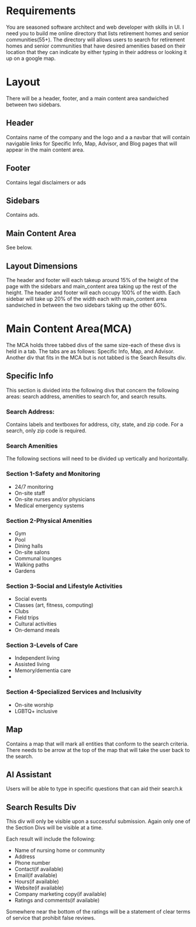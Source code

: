 # Requirements

You are seasoned software architect and web developer with skills in UI. I need you to build me online directory that lists retirement homes and senior communities(55+). The directory will allows users to search for retirement homes and senior communities that have desired amenities based on their location that they can indicate by either typing in their address or looking it up on a google map.

# Layout

There will be a header, footer, and a main content area sandwiched between two sidebars.  

## Header

Contains name of the company and the logo and a a navbar that will contain navigable links for Specific Info, Map, Advisor, and Blog pages that will appear in the main content area. 

## Footer

Contains legal disclaimers or ads

## Sidebars

Contains ads.

## Main Content Area

See below.

## Layout Dimensions

The header and footer will each takeup around 15% of the height of the page with the sidebars and main_content area taking up the rest of the height. The header and footer will each occupy 100% of the width. Each sidebar will take up 20% of the width each with main_content area sandwiched in between the two sidebars taking up the other 60%.

# Main Content Area(MCA)

The MCA holds three tabbed divs of the same size-each of these divs is held in a tab. The tabs are as follows: Specific Info, Map, and Advisor. Another div that fits in the MCA but is not tabbed is the Search Results div.

## Specific Info

This section is divided into the following divs that concern the following areas: search address, amenities to search for, and search results.

### Search Address:

Contains labels and textboxes for address, city, state, and zip code. For a search, only zip code is required.

### Search Amenities

The following sections will need to be divided up vertically and horizontally. 

### Section 1-Safety and Monitoring

- 24/7 monitoring
- On-site staff
- On-site nurses and/or physicians
- Medical emergency systems

### Section 2-Physical Amenities

- Gym
- Pool
- Dining halls
- On-site salons
- Communal lounges
- Walking paths
- Gardens

### Section 3-Social and Lifestyle Activities

- Social events
- Classes (art, fitness, computing)
- Clubs
- Field trips
- Cultural activities
- On-demand meals

### Section 3-Levels of Care

- Independent living
- Assisted living
- Memory/dementia care
- 

### Section 4-Specialized Services and Inclusivity

- On-site worship
- LGBTQ+ inclusive

## Map

Contains a map that will mark all entities that conform to the search criteria. There needs to be arrow at the top of the map that will take the user back to the search.

## AI Assistant

Users will be able to type in specific questions that can aid their search.k 

## Search Results Div

 This div will only be visible upon a successful submission. Again only one of the Section Divs will be visible at a time. 

Each result will include the following:

 

- Name of nursing home or community
- Address
- Phone number
- Contact(if available)
- Email(if available)
- Hours(if available)
- Website(if available)
- Company marketing copy(if available)
- Ratings and comments(if available)

Somewhere near the bottom of the ratings will be a statement of clear terms of service that prohibit false reviews.
